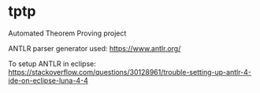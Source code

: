 # tptp
Automated Theorem Proving project


ANTLR parser generator used: https://www.antlr.org/

To setup ANTLR in eclipse: https://stackoverflow.com/questions/30128961/trouble-setting-up-antlr-4-ide-on-eclipse-luna-4-4
